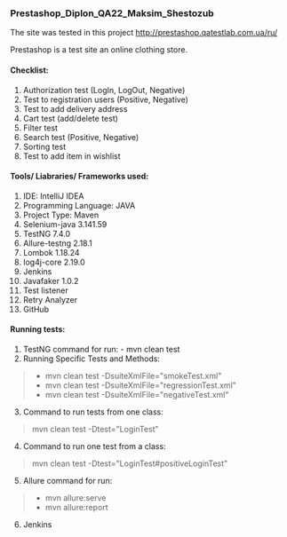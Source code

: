 ### Prestashop_Diplon_QA22_Maksim_Shestozub

The site was tested in this project http://prestashop.qatestlab.com.ua/ru/

Prestashop is a test site an online clothing store.

#### Checklist:
1. Authorization test (LogIn, LogOut, Negative)
2. Test to registration users (Positive, Negative)
3. Test to add delivery address
4. Cart test (add/delete test)
5. Filter test
6. Search test (Positive, Negative)
7. Sorting test 
8. Test to add item in wishlist

#### Tools/ Liabraries/ Frameworks used:
1. IDE: IntelliJ IDEA
2. Programming Language: JAVA
3. Project Type: Maven
4. Selenium-java 3.141.59
5. TestNG 7.4.0
6. Allure-testng 2.18.1
7. Lombok 1.18.24
8. log4j-core 2.19.0
9. Jenkins
10. Javafaker 1.0.2
11. Test listener
12. Retry Analyzer
13. GitHub

#### Running tests:
1. TestNG command for run: - mvn clean test
2. Running Specific Tests and Methods:
> - mvn clean test -DsuiteXmlFile="smokeTest.xml"
> - mvn clean test -DsuiteXmlFile="regressionTest.xml" 
> - mvn clean test -DsuiteXmlFile="negativeTest.xml"
3. Command to run tests from one class: 
> mvn clean test -Dtest="LoginTest"
4. Command to run one test from a class: 
> mvn clean test -Dtest="LoginTest#positiveLoginTest"
5. Allure command for run: 
> - mvn allure:serve 
> - mvn allure:report
6. Jenkins




